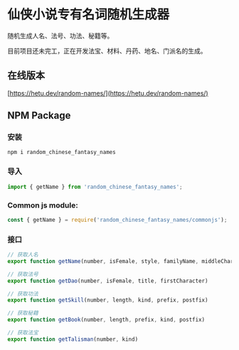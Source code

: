 # 仙侠小说专有名词随机生成器

随机生成人名、法号、功法、秘籍等。

目前项目还未完工，正在开发法宝、材料、丹药、地名、门派名的生成。

## 在线版本

[https://hetu.dev/random-names/](https://hetu.dev/random-names/)

## NPM Package

### 安装

```
npm i random_chinese_fantasy_names
```

### 导入

```javascript
import { getName } from 'random_chinese_fantasy_names';
```

### Common js module:

```javascript
const { getName } = require('random_chinese_fantasy_names/commonjs');
```

### 接口

```javascript
// 获取人名
export function getName(number, isFemale, style, familyName, middleCharacter)

// 获取法号
export function getDao(number, isFemale, title, firstCharacter)

// 获取功法
export function getSkill(number, length, kind, prefix, postfix)

// 获取秘籍
export function getBook(number, length, prefix, kind, postfix)

// 获取法宝
export function getTalisman(number, kind)
```
